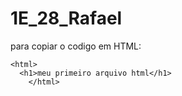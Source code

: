 # 1E_28_Rafael

para copiar o codigo em HTML:
```
<html>
  <h1>meu primeiro arquivo html</h1>
    </html>
```
